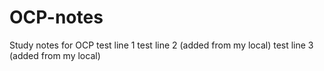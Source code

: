 # OCP-notes
Study notes for OCP
test line 1
	test line 2 (added from my local)
test line 3 (added from my local)
